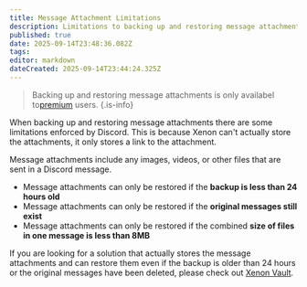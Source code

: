 ```yaml
---
title: Message Attachment Limitations
description: Limitations to backing up and restoring message attachments / attached files
published: true
date: 2025-09-14T23:48:36.082Z
tags: 
editor: markdown
dateCreated: 2025-09-14T23:44:24.325Z
---
```


> Backing up and restoring message attachments is only availabel to[premium](/premium) users.
{.is-info}

When backing up and restoring message attachments there are some limitations enforced by Discord. This is because Xenon can't actually store the attachments, it only stores a link to the attachment.

Message attachments include any images, videos, or other files that are sent in a Discord message.

- Message attachments can only be restored if the **backup is less than 24 hours old**
- Message attachments can only be restored if the **original messages still exist**
- Message attachments can only be restored if the combined **size of files in one message is less than 8MB**

If you are looking for a solution that actually stores the message attachments and can restore them even if the backup is older than 24 hours or the original messages have been deleted, please check out [Xenon Vault](https://vault.xenon.bot).
